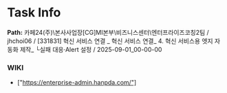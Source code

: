 # Task Info

**Path:** 카페24(주)\본사사업장\[CG]MI본부\비즈니스센터\엔터프라이즈코칭2팀 / jhchoi06 / [331831] 혁신 서비스 연결 _ 혁신 서비스 연결_ 4. 혁신 서비스용 엣지 자동화 제작_ └실패 대응·Alert 설정 / 2025-09-01_00-00-00

### WIKI
- ["https://enterprise-admin.hanpda.com/"]

